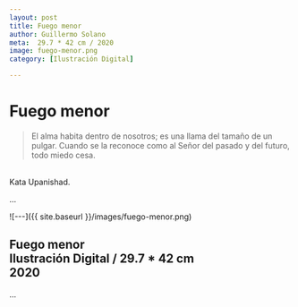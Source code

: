 ```yaml
---
layout: post
title: Fuego menor
author: Guillermo Solano
meta:  29.7 * 42 cm / 2020
image: fuego-menor.png
category: [Ilustración Digital]

---
```


Fuego menor
===============

> El alma habita dentro de nosotros; es una llama del tamaño de un pulgar. Cuando se la reconoce como al Señor del pasado y del futuro,
todo miedo cesa.<br>
<br>
Kata Upanishad.

…

![---]({{ site.baseurl }}/images/fuego-menor.png)

## **Fuego menor** <br> Ilustración Digital / 29.7 * 42 cm <br> 2020
…
